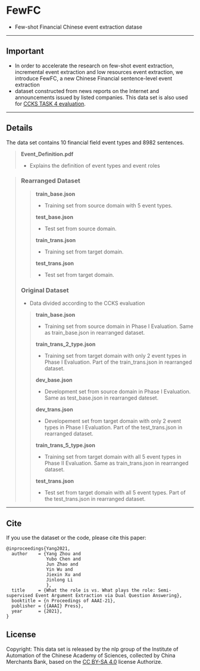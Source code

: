 # FewFC
* Few-shot Financial Chinese event extraction datase
--------
## Important
* In order to accelerate the research on few-shot event extraction, incremental event extraction and low resources event extraction, we introduce FewFC, a new Chinese Financial sentence-level event extraction
* dataset constructed from news reports on the Internet and announcements issued by listed companies.
  This data set is also used for [CCKS TASK 4 evaluation](https://biendata.xyz/competition/ccks_2020_4_1/).

--------
## Details

The data set contains 10 financial field event types and 8982 sentences.

> **Event_Definition.pdf**
>
> * Explains the definition of event types and event roles

> ### Rearranged Dataset
>
> > **train_base.json**
> >
> > * Training set from source domain with 5 event types.
> >
> > **test_base.json**
> >
> > * Test set from source domain.
> >
> > **train_trans.json**
> >
> > * Training set from target domain.
> >
> >  **test_trans.json**
> >
> > * Test set from target domain.
>
> ### Original Dataset
>
> * Data divided according to the CCKS evaluation
>
> > **train_base.json**
> >
> > * Training set from source domain in Phase I Evaluation. Same as train_base.json in rearranged dataset.
> >
> > **train_trans_2_type.json**
> >
> > * Training set from target domain with only 2 event types in Phase I Evaluation. Part of the train_trans.json in rearranged dataset.
> >
> > **dev_base.json**
> >
> > * Development set from source domain in Phase I Evaluation. Same as test_base.json in rearranged dateset.
> >
> > **dev_trans.json**
> >
> > * Developement set from target domain with only 2 event types in Phase I Evaluation. Part of the test_trans.json in rearranged dataset.
> >
> > **train_trans_5_type.json**
> >
> > * Training set from target domain with all 5 event types in Phase II Evaluation. Same as train_trans.json in rearranged dataset.
> >
> > **test_trans.json**
> >
> > * Test set from target domain with all 5 event types. Part of the test_trans.json in rearranged dataset.

---

## Cite

If you use the dataset or the code, please cite this paper:

```
@inproceedings{Yang2021,
  author    = {Yang Zhou and
               Yubo Chen and
               Jun Zhao and
               Yin Wu and
               Jiexin Xu and
               Jinlong Li
               },
  title     = {What the role is vs. What plays the role: Semi-supervised Event Argument Extraction via Dual Question Answering},
  booktitle = {n Proceedings of AAAI-21},
  publisher = {{AAAI} Press},
  year      = {2021},
}
```
## License
Copyright: This data set is released by the nlp group of the Institute of Automation of the Chinese Academy of Sciences, collected by China Merchants Bank, based on the [CC BY-SA 4.0](https://creativecommons.org/licenses/by-sa/4.0/) license Authorize.




